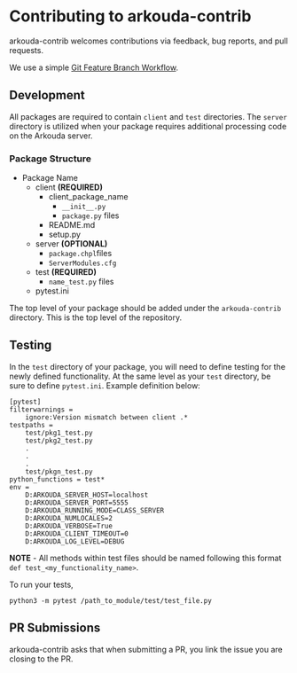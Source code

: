 # Contributing to arkouda-contrib

arkouda-contrib welcomes contributions via feedback, bug reports, and pull requests.

We use a simple [Git Feature Branch Workflow](https://www.atlassian.com/git/tutorials/comparing-workflows/feature-branch-workflow).

## Development
All packages are required to contain `client` and `test` directories. The `server` directory is utilized when your package requires additional processing code on the Arkouda server.

### Package Structure

- Package Name
    - client **(REQUIRED)**
      - client_package_name
        - `__init__.py`
        - `package.py` files
      - README.md
      - setup.py
    - server **(OPTIONAL)**
      - `package.chpl`files
      - `ServerModules.cfg`
    - test **(REQUIRED)**
      - `name_test.py` files
    - pytest.ini

The top level of your package should be added under the `arkouda-contrib` directory. This is the top level of the repository.

## Testing

In the `test` directory of your package, you will need to define testing for the newly defined functionality. At the same level as your `test` directory, be sure to define `pytest.ini`. Example definition below:

```text
[pytest]
filterwarnings =
    ignore:Version mismatch between client .*
testpaths =
    test/pkg1_test.py
    test/pkg2_test.py
    .
    .
    .
    test/pkgn_test.py
python_functions = test*
env =
    D:ARKOUDA_SERVER_HOST=localhost
    D:ARKOUDA_SERVER_PORT=5555
    D:ARKOUDA_RUNNING_MODE=CLASS_SERVER
    D:ARKOUDA_NUMLOCALES=2
    D:ARKOUDA_VERBOSE=True
    D:ARKOUDA_CLIENT_TIMEOUT=0
    D:ARKOUDA_LOG_LEVEL=DEBUG
```

**NOTE** - All methods within test files should be named following this format `def test_<my_functionality_name>`.

To run your tests,
```commandline
python3 -m pytest /path_to_module/test/test_file.py
```

## PR Submissions
arkouda-contrib asks that when submitting a PR, you link the issue you are closing to the PR.